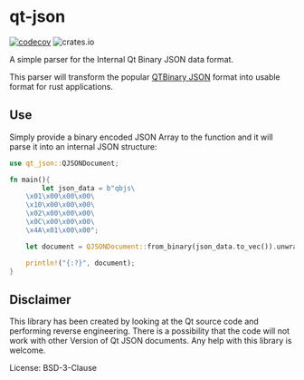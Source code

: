 # qt-json


[![codecov](https://codecov.io/gh/TheDome/qt-json-rs/branch/develop/graph/badge.svg?token=7MIOMJ88B1)](https://codecov.io/gh/TheDome/qt-json-rs)
![crates.io](https://img.shields.io/crates/v/qt-json.svg)

A simple parser for the Internal Qt Binary JSON data format.

This parser will transform the popular
[QTBinary JSON](https://doc.qt.io/qt-6.2/qbinaryjson.html#toBinaryData)
format into usable format for rust applications.

## Use

Simply provide a binary encoded JSON Array to the function and it will parse it into an
internal JSON structure:

```rust
use qt_json::QJSONDocument;

fn main(){
        let json_data = b"qbjs\
    \x01\x00\x00\x00\
    \x10\x00\x00\x00\
    \x02\x00\x00\x00\
    \x0C\x00\x00\x00\
    \x4A\x01\x00\x00";

    let document = QJSONDocument::from_binary(json_data.to_vec()).unwrap();

    println!("{:?}", document);
}
```

## Disclaimer

This library has been created by looking at the Qt source code and performing reverse
engineering.
There is a possibility that the code will not work with other Version of Qt JSON documents.
Any help with this library is welcome.

License: BSD-3-Clause
